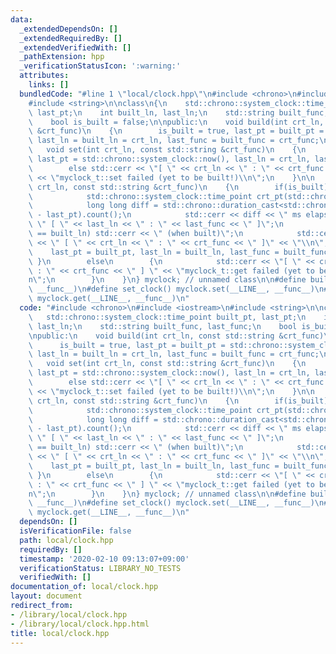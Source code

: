 ```yaml
---
data:
  _extendedDependsOn: []
  _extendedRequiredBy: []
  _extendedVerifiedWith: []
  _pathExtension: hpp
  _verificationStatusIcon: ':warning:'
  attributes:
    links: []
  bundledCode: "#line 1 \"local/clock.hpp\"\n#include <chrono>\n#include <iostream>\n\
    #include <string>\n\nclass\n{\n    std::chrono::system_clock::time_point built_pt,\
    \ last_pt;\n    int built_ln, last_ln;\n    std::string built_func, last_func;\n\
    \    bool is_built = false;\n\npublic:\n    void build(int crt_ln, const std::string\
    \ &crt_func)\n    {\n        is_built = true, last_pt = built_pt = std::chrono::system_clock::now(),\
    \ last_ln = built_ln = crt_ln, last_func = built_func = crt_func;\n    }\n\n \
    \   void set(int crt_ln, const std::string &crt_func)\n    {\n        if(is_built)\
    \ last_pt = std::chrono::system_clock::now(), last_ln = crt_ln, last_func = crt_func;\n\
    \        else std::cerr << \"[ \" << crt_ln << \" : \" << crt_func << \" ] \"\
    \ << \"myclock_t::set failed (yet to be built!)\\n\";\n    }\n\n    void get(int\
    \ crt_ln, const std::string &crt_func)\n    {\n        if(is_built)\n        {\n\
    \            std::chrono::system_clock::time_point crt_pt(std::chrono::system_clock::now());\n\
    \            long long diff = std::chrono::duration_cast<std::chrono::milliseconds>(crt_pt\
    \ - last_pt).count();\n            std::cerr << diff << \" ms elapsed from\" <<\
    \ \" [ \" << last_ln << \" : \" << last_func << \" ]\";\n            if(last_ln\
    \ == built_ln) std::cerr << \" (when built)\";\n            std::cerr << \" to\"\
    \ << \" [ \" << crt_ln << \" : \" << crt_func << \" ]\" << \"\\n\";\n        \
    \    last_pt = built_pt, last_ln = built_ln, last_func = built_func;\n       \
    \ }\n        else\n        {\n            std::cerr << \"[ \" << crt_ln << \"\
    \ : \" << crt_func << \" ] \" << \"myclock_t::get failed (yet to be built!)\\\
    n\";\n        }\n    }\n} myclock; // unnamed class\n\n#define build_clock() myclock.build(__LINE__,\
    \ __func__)\n#define set_clock() myclock.set(__LINE__, __func__)\n#define get_clock()\
    \ myclock.get(__LINE__, __func__)\n"
  code: "#include <chrono>\n#include <iostream>\n#include <string>\n\nclass\n{\n \
    \   std::chrono::system_clock::time_point built_pt, last_pt;\n    int built_ln,\
    \ last_ln;\n    std::string built_func, last_func;\n    bool is_built = false;\n\
    \npublic:\n    void build(int crt_ln, const std::string &crt_func)\n    {\n  \
    \      is_built = true, last_pt = built_pt = std::chrono::system_clock::now(),\
    \ last_ln = built_ln = crt_ln, last_func = built_func = crt_func;\n    }\n\n \
    \   void set(int crt_ln, const std::string &crt_func)\n    {\n        if(is_built)\
    \ last_pt = std::chrono::system_clock::now(), last_ln = crt_ln, last_func = crt_func;\n\
    \        else std::cerr << \"[ \" << crt_ln << \" : \" << crt_func << \" ] \"\
    \ << \"myclock_t::set failed (yet to be built!)\\n\";\n    }\n\n    void get(int\
    \ crt_ln, const std::string &crt_func)\n    {\n        if(is_built)\n        {\n\
    \            std::chrono::system_clock::time_point crt_pt(std::chrono::system_clock::now());\n\
    \            long long diff = std::chrono::duration_cast<std::chrono::milliseconds>(crt_pt\
    \ - last_pt).count();\n            std::cerr << diff << \" ms elapsed from\" <<\
    \ \" [ \" << last_ln << \" : \" << last_func << \" ]\";\n            if(last_ln\
    \ == built_ln) std::cerr << \" (when built)\";\n            std::cerr << \" to\"\
    \ << \" [ \" << crt_ln << \" : \" << crt_func << \" ]\" << \"\\n\";\n        \
    \    last_pt = built_pt, last_ln = built_ln, last_func = built_func;\n       \
    \ }\n        else\n        {\n            std::cerr << \"[ \" << crt_ln << \"\
    \ : \" << crt_func << \" ] \" << \"myclock_t::get failed (yet to be built!)\\\
    n\";\n        }\n    }\n} myclock; // unnamed class\n\n#define build_clock() myclock.build(__LINE__,\
    \ __func__)\n#define set_clock() myclock.set(__LINE__, __func__)\n#define get_clock()\
    \ myclock.get(__LINE__, __func__)\n"
  dependsOn: []
  isVerificationFile: false
  path: local/clock.hpp
  requiredBy: []
  timestamp: '2020-02-10 09:13:07+09:00'
  verificationStatus: LIBRARY_NO_TESTS
  verifiedWith: []
documentation_of: local/clock.hpp
layout: document
redirect_from:
- /library/local/clock.hpp
- /library/local/clock.hpp.html
title: local/clock.hpp
---
```

